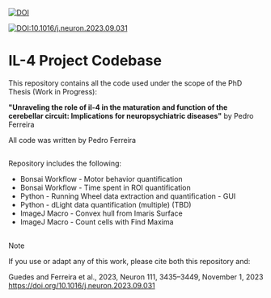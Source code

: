 [![DOI](https://zenodo.org/badge/816819106.svg)](https://zenodo.org/doi/10.5281/zenodo.13315695)

[![DOI:10.1016/j.neuron.2023.09.031](http://img.shields.io/badge/DOI-10.1016/j.neuron.2023.09.031-B31B1B.svg)](https://doi.org/10.1016/j.neuron.2023.09.031)


# IL-4 Project Codebase

This repository contains all the code used under the scope of the PhD Thesis (Work in Progress):

**"Unraveling the role of il-4 in the maturation and function of the cerebellar circuit: Implications for neuropsychiatric diseases"** by Pedro Ferreira

All code was written by Pedro Ferreira

##
Repository includes the following:

  - Bonsai Workflow - Motor behavior quantification
  - Bonsai Workflow - Time spent in ROI quantification
  - Python - Running Wheel data extraction and quantification - GUI
  - Python - dLight data quantification (multiple) (TBD)
  - ImageJ Macro - Convex hull from Imaris Surface
  - ImageJ Macro - Count cells with Find Maxima

##

> [!NOTE]
>If you use or adapt any of this work, please cite both this repository and:
> 
>Guedes and Ferreira et al., 2023, Neuron 111, 3435–3449, November 1, 2023 https://doi.org/10.1016/j.neuron.2023.09.031
